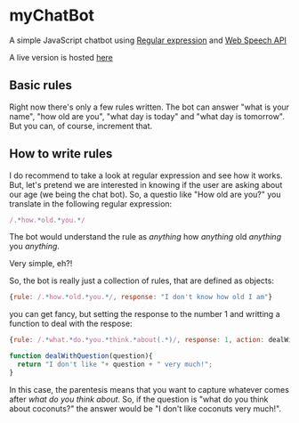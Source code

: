 # myChatBot

A simple JavaScript chatbot using [Regular expression](https://en.wikipedia.org/wiki/Regular_expression) and [Web Speech API](https://developer.mozilla.org/en-US/docs/Web/API/Web_Speech_API)

A live version is hosted [here](https://victorribeiro.com/myChatBot)

## Basic rules

Right now there's only a few rules written. The bot can answer "what is your name", "how old are you", "what day is today" and "what day is tomorrow". But you can, of course, increment that.

## How to write rules

I do recommend to take a look at regular expression and see how it works. But, let's pretend we are interested in knowing if the user are asking about our age (we being the chat bot). So, a questio like "How old are you?" you translate in the following regular expression:

```javascript
/.*how.*old.*you.*/
```

The bot would understand the rule as *anything* how *anything* old *anything* you *anything*.

Very simple, eh?!

So, the bot is really just a collection of rules, that are defined as objects:

```javascript
{rule: /.*how.*old.*you.*/, response: "I don't know how old I am"}
```

you can get fancy, but setting the response to the number 1 and writting a function to deal with the respose:

```javascript
{rule: /.*what.*do.*you.*think.*about(.*)/, response: 1, action: dealWithQuestion}

function dealWithQuestion(question){
  return "I don't like "+ question + " very much!";
}
```

In this case, the parentesis means that you want to capture whatever comes after *what do you think about*. So, if the question is "what do you think about coconuts?" the answer would be "I don't like coconuts very much!".
